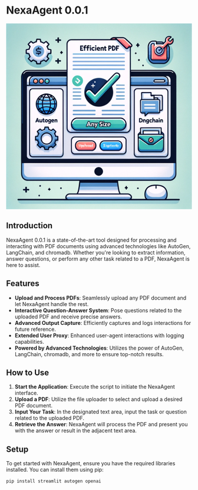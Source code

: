 
# NexaAgent 0.0.1

![NexaAgent Preview](1.png)

## Introduction

NexaAgent 0.0.1 is a state-of-the-art tool designed for processing and interacting with PDF documents using advanced technologies like AutoGen, LangChain, and chromadb. Whether you're looking to extract information, answer questions, or perform any other task related to a PDF, NexaAgent is here to assist.

## Features

- **Upload and Process PDFs**: Seamlessly upload any PDF document and let NexaAgent handle the rest.
- **Interactive Question-Answer System**: Pose questions related to the uploaded PDF and receive precise answers.
- **Advanced Output Capture**: Efficiently captures and logs interactions for future reference.
- **Extended User Proxy**: Enhanced user-agent interactions with logging capabilities.
- **Powered by Advanced Technologies**: Utilizes the power of AutoGen, LangChain, chromadb, and more to ensure top-notch results.

## How to Use

1. **Start the Application**: Execute the script to initiate the NexaAgent interface.
2. **Upload a PDF**: Utilize the file uploader to select and upload a desired PDF document.
3. **Input Your Task**: In the designated text area, input the task or question related to the uploaded PDF.
4. **Retrieve the Answer**: NexaAgent will process the PDF and present you with the answer or result in the adjacent text area.

## Setup

To get started with NexaAgent, ensure you have the required libraries installed. You can install them using pip:

```bash
pip install streamlit autogen openai
